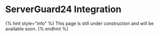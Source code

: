 # ServerGuard24 Integration

{% hint style="info" %}
This page is still under construction and will be available soon.
{% endhint %}
